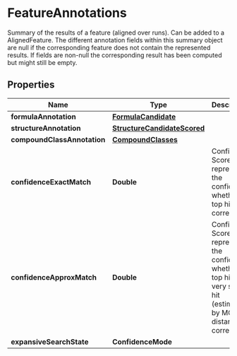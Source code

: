 

# FeatureAnnotations

Summary of the results of a feature (aligned over runs). Can be added to a AlignedFeature.  The different annotation fields within this summary object are null if the corresponding  feature does not contain the represented results. If fields are non-null  the corresponding result has been computed but might still be empty.

## Properties

| Name | Type | Description | Notes |
|------------ | ------------- | ------------- | -------------|
|**formulaAnnotation** | [**FormulaCandidate**](FormulaCandidate.md) |  |  [optional] |
|**structureAnnotation** | [**StructureCandidateScored**](StructureCandidateScored.md) |  |  [optional] |
|**compoundClassAnnotation** | [**CompoundClasses**](CompoundClasses.md) |  |  [optional] |
|**confidenceExactMatch** | **Double** | Confidence Score that represents the confidence whether the top hit is correct. |  [optional] |
|**confidenceApproxMatch** | **Double** | Confidence Score that represents the confidence whether the top hit or a very similar hit (estimated by MCES distance) is correct. |  [optional] |
|**expansiveSearchState** | **ConfidenceMode** |  |  [optional] |



